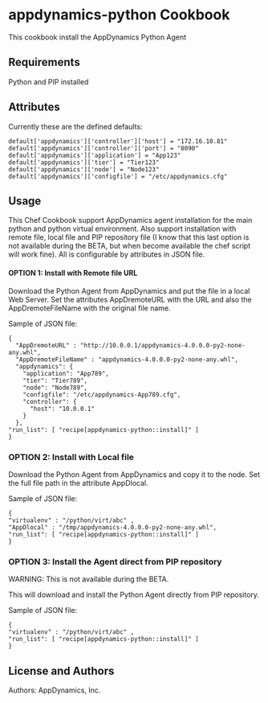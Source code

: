 appdynamics-python Cookbook
===========================
This cookbook install the AppDynamics Python Agent

Requirements
------------
Python and PIP installed

Attributes
------------
Currently these are the defined defaults:

``` 
default['appdynamics']['controller']['host'] = "172.16.10.81"
default['appdynamics']['controller']['port'] = "8090"
default['appdynamics']['application'] = "App123"
default['appdynamics']['tier'] = "Tier123"
default['appdynamics']['node'] = "Node123"
default['appdynamics']['configfile'] = "/etc/appdynamics.cfg"
```

Usage
----------

This Chef Cookbook support AppDynamics agent installation for the main python and python virtual environment. Also support installation with remote file, local file and PIP repository file (I know that this last option is not available during the BETA, but when become available the chef script will work fine). All is configurable by attributes in JSON file.

#### OPTION 1: Install with Remote file URL

Download the Python Agent from AppDynamics and put the file in a local Web Server. Set the attributes AppDremoteURL with the URL and also the AppDremoteFileName with the original file name.

Sample of JSON file:
```
{
  "AppDremoteURL" : "http://10.0.0.1/appdynamics-4.0.0.0-py2-none-any.whl",
  "AppDremoteFileName" : "appdynamics-4.0.0.0-py2-none-any.whl",
  "appdynamics": {
    "application": "App789",
    "tier": "Tier789",
    "node": "Node789",
    "configfile": "/etc/appdynamics-App789.cfg",
    "controller": {
      "host": "10.0.0.1"
    }
  },
"run_list": [ "recipe[appdynamics-python::install]" ]
}
```

### OPTION 2: Install with Local file

Download the Python Agent from AppDynamics and copy it to the node. Set the full file path in the attribute AppDlocal.

Sample of JSON file:

```
{
"virtualenv" : "/python/virt/abc" ,
"AppDlocal" : "/tmp/appdynamics-4.0.0.0-py2-none-any.whl",
"run_list": [ "recipe[appdynamics-python::install]" ]
}
```

### OPTION 3: Install the Agent direct from PIP repository

WARNING: This is not available during the BETA.

This will download and install the Python Agent directly from PIP repository.

Sample of JSON file:
```
{
"virtualenv" : "/python/virt/abc" ,
"run_list": [ "recipe[appdynamics-python::install]" ]
}
```

License and Authors
-------------------
Authors: AppDynamics, Inc.

